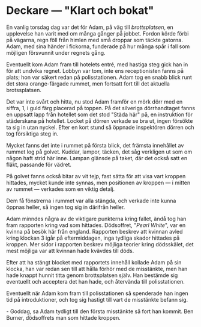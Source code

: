 # Deckare — "Klart och bokat"

<!-- With a strict 2 A4 page limit, I'm unsure about wasting too much time with an introduction, but it also makes for a compelling story-->

En vanlig torsdag dag var det för Adam, på väg till _brottsplatsen_, en upplevelse han varit med om många gånger på jobbet. Fordon körde förbi på vägarna, regn föll från himlen med små droppar som täckte gatorna.  Adam, med sina händer i fickorna, funderade på hur många spår i fall som möjligen försvunnit under regnets gång.

Eventuellt kom Adam fram till hotelets entré, med hastiga steg gick han in för att undvika regnet. Lobbyn var tom, inte ens receptionisten fanns på plats; hon var säkert redan på polisstationen. Adam tog en snabb blick runt det stora orange-färgade rummet, men fortsatt fort till det aktuella brotssplatsen.

<!-- Thought to use this as a clue, but idk how to apply it -->
Det var inte svårt och hitta, nu stod Adam framför en mörk dörr med en siffra, 1, i guld färg placerad på toppen. På det silveriga dörrhandtaget fanns en uppsatt lapp från hotellet som det stod "Städa här" på, en instruktion för städerskana på hotellet. Locket på dörren verkade se bra ut, ingen försökte ta sig in utan nyckel. Efter en kort stund så öppnade inspektören dörren och tog försiktiga steg in.

Mycket fanns det inte i rummet på första blick, det främsta innehållet av rummet log på golvet. Kuddar, lampor, täcken, det såg verkligen ut som om någon haft strid här inne. Lampan glänsde på taket, där det också satt en fläkt, passande för vädret.

På golvet fanns också bitar av vit tejp, fast sätta för att visa vart kroppen hittades, mycket kunde inte synnas, men positionen av kroppen — i mitten av rummet — verkades som en viktig detalj.

Dem få fönstrerna i rummet var alla stängda, och verkade inte kunna öppnas heller, så ingen tog sig in därifrån heller.

Adam minndes några av de viktigare punkterna kring fallet, ändå tog han fram rapporten kring vad som hittades. Dödsoffret, "_Pearl White_", var en kvinna på besök här från england. Rapporten beskrev att kvinnan avled kring klockan 3 igår på eftermiddagen, inga tydliga skador hittades på kroppen. Mer sidor i rapporten beskrev möjliga teorier kring dödsskälet, det mest möjliga var att kvinnan hade kvävdes till döds.

Efter att ha stängt blocket med rapportets innehåll kollade Adam på sin klocka, han var redan sen till att hålla förhör med de misstänkte, men han hade knappt hunnit titta genom brottsplatsen själv. Han bestämde sig eventuellt och acceptera det han hade, och återvända till polisstationen.

<!--I don't really like the suspects being interviewed in a police station, it feels meh but it's easist to construct-->
Eventuellt när Adam kom fram till polisstationen så spenderade han ingen tid på introduktioner, och tog sig hastigt till vart de misstänkte befann sig.

\- Goddag, sa Adam tydligt till den första misstänkte så fort han kommit. Ben Burner, dödsoffrets man som hittade kroppen. <!--I meana a hasty introduction works but feels unpresedented-->
